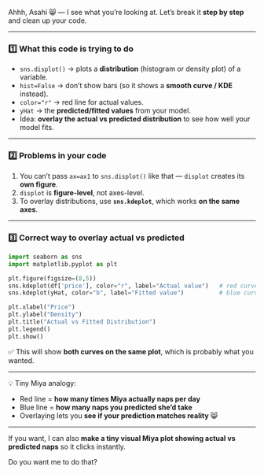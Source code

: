 Ahhh, Asahi 😸 — I see what you’re looking at. Let’s break it **step by step** and clean up your code.

---

### **1️⃣ What this code is trying to do**

* `sns.displot()` → plots a **distribution** (histogram or density plot) of a variable.
* `hist=False` → don’t show bars (so it shows a **smooth curve / KDE** instead).
* `color="r"` → red line for actual values.
* `yHat` → the **predicted/fitted values** from your model.
* Idea: **overlay the actual vs predicted distribution** to see how well your model fits.

---

### **2️⃣ Problems in your code**

1. You can’t pass `ax=ax1` to `sns.displot()` like that — `displot` creates its **own figure**.
2. `displot` is **figure-level**, not axes-level.
3. To overlay distributions, use **`sns.kdeplot`**, which works **on the same axes**.

---

### **3️⃣ Correct way to overlay actual vs predicted**

```python
import seaborn as sns
import matplotlib.pyplot as plt

plt.figure(figsize=(8,5))
sns.kdeplot(df['price'], color="r", label="Actual value")   # red curve
sns.kdeplot(yHat, color="b", label="Fitted value")          # blue curve

plt.xlabel("Price")
plt.ylabel("Density")
plt.title("Actual vs Fitted Distribution")
plt.legend()
plt.show()
```

✅ This will show **both curves on the same plot**, which is probably what you wanted.

---

💡 Tiny Miya analogy:

* Red line = **how many times Miya actually naps per day**
* Blue line = **how many naps you predicted she’d take**
* Overlaying lets you **see if your prediction matches reality** 😸

---

If you want, I can also **make a tiny visual Miya plot showing actual vs predicted naps** so it clicks instantly.

Do you want me to do that?
